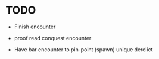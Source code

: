 # TODO
- Finish encounter
- proof read conquest encounter

- Have bar encounter to pin-point (spawn) unique derelict
